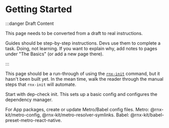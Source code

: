 # Getting Started

:::danger Draft Content

This page needs to be converted from a draft to real instructions.

Guides should be step-by-step instructions. Devs use them to complete a task.
Doing, not learning. If you want to explain why, add notes to pages under "The
Basics" (or add a new page there).

:::

This page should be a run-through of using the
[`rnx-init`](https://github.com/microsoft/rnx-kit/issues/1263) command, but it
hasn't been built yet. In the mean time, walk the reader through the manual
steps that `rnx-init` will automate.

Start with dep-check init. This sets up a basic config and configures the
dependency manager.

For App packages, create or update Metro/Babel config files. Metro:
@rnx-kit/metro-config, @rnx-kit/metro-resolver-symlinks. Babel:
@rnx-kit/babel-preset-metro-react-native.
